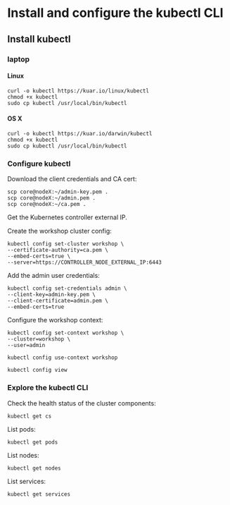 # Install and configure the kubectl CLI

## Install kubectl

### laptop

#### Linux

```
curl -o kubectl https://kuar.io/linux/kubectl
chmod +x kubectl
sudo cp kubectl /usr/local/bin/kubectl
```

#### OS X

```
curl -o kubectl https://kuar.io/darwin/kubectl
chmod +x kubectl
sudo cp kubectl /usr/local/bin/kubectl
```

### Configure kubectl

Download the client credentials and CA cert:

```
scp core@nodeX:~/admin-key.pem .
scp core@nodeX:~/admin.pem .
scp core@nodeX:~/ca.pem .
``` 

Get the Kubernetes controller external IP.

Create the workshop cluster config:

```
kubectl config set-cluster workshop \
--certificate-authority=ca.pem \
--embed-certs=true \
--server=https://CONTROLLER_NODE_EXTERNAL_IP:6443
```

Add the admin user credentials:

```
kubectl config set-credentials admin \
--client-key=admin-key.pem \
--client-certificate=admin.pem \
--embed-certs=true
```

Configure the workshop context:

```
kubectl config set-context workshop \
--cluster=workshop \
--user=admin
```

```
kubectl config use-context workshop
```

```
kubectl config view
```

### Explore the kubectl CLI

Check the health status of the cluster components:

```
kubectl get cs
```

List pods:

```
kubectl get pods
```

List nodes:

```
kubectl get nodes
```

List services:

```
kubectl get services
```
